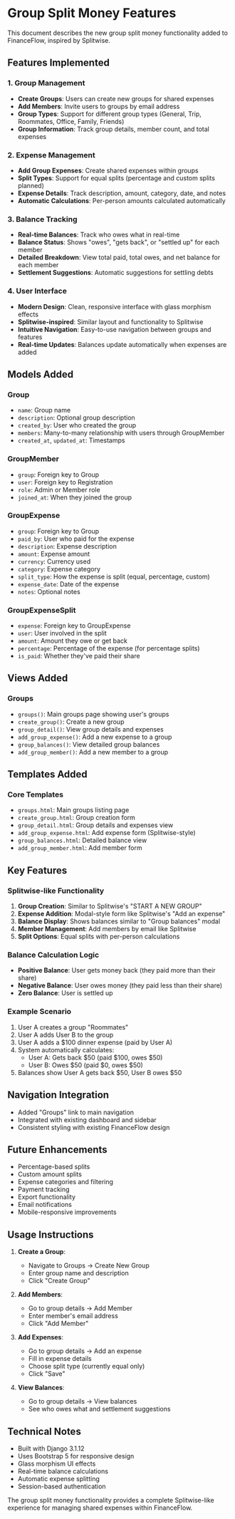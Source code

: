 # Group Split Money Features

This document describes the new group split money functionality added to FinanceFlow, inspired by Splitwise.

## Features Implemented

### 1. Group Management
- **Create Groups**: Users can create new groups for shared expenses
- **Add Members**: Invite users to groups by email address
- **Group Types**: Support for different group types (General, Trip, Roommates, Office, Family, Friends)
- **Group Information**: Track group details, member count, and total expenses

### 2. Expense Management
- **Add Group Expenses**: Create shared expenses within groups
- **Split Types**: Support for equal splits (percentage and custom splits planned)
- **Expense Details**: Track description, amount, category, date, and notes
- **Automatic Calculations**: Per-person amounts calculated automatically

### 3. Balance Tracking
- **Real-time Balances**: Track who owes what in real-time
- **Balance Status**: Shows "owes", "gets back", or "settled up" for each member
- **Detailed Breakdown**: View total paid, total owes, and net balance for each member
- **Settlement Suggestions**: Automatic suggestions for settling debts

### 4. User Interface
- **Modern Design**: Clean, responsive interface with glass morphism effects
- **Splitwise-inspired**: Similar layout and functionality to Splitwise
- **Intuitive Navigation**: Easy-to-use navigation between groups and features
- **Real-time Updates**: Balances update automatically when expenses are added

## Models Added

### Group
- `name`: Group name
- `description`: Optional group description
- `created_by`: User who created the group
- `members`: Many-to-many relationship with users through GroupMember
- `created_at`, `updated_at`: Timestamps

### GroupMember
- `group`: Foreign key to Group
- `user`: Foreign key to Registration
- `role`: Admin or Member role
- `joined_at`: When they joined the group

### GroupExpense
- `group`: Foreign key to Group
- `paid_by`: User who paid for the expense
- `description`: Expense description
- `amount`: Expense amount
- `currency`: Currency used
- `category`: Expense category
- `split_type`: How the expense is split (equal, percentage, custom)
- `expense_date`: Date of the expense
- `notes`: Optional notes

### GroupExpenseSplit
- `expense`: Foreign key to GroupExpense
- `user`: User involved in the split
- `amount`: Amount they owe or get back
- `percentage`: Percentage of the expense (for percentage splits)
- `is_paid`: Whether they've paid their share

## Views Added

### Groups
- `groups()`: Main groups page showing user's groups
- `create_group()`: Create a new group
- `group_detail()`: View group details and expenses
- `add_group_expense()`: Add a new expense to a group
- `group_balances()`: View detailed group balances
- `add_group_member()`: Add a new member to a group

## Templates Added

### Core Templates
- `groups.html`: Main groups listing page
- `create_group.html`: Group creation form
- `group_detail.html`: Group details and expenses view
- `add_group_expense.html`: Add expense form (Splitwise-style)
- `group_balances.html`: Detailed balance view
- `add_group_member.html`: Add member form

## Key Features

### Splitwise-like Functionality
1. **Group Creation**: Similar to Splitwise's "START A NEW GROUP"
2. **Expense Addition**: Modal-style form like Splitwise's "Add an expense"
3. **Balance Display**: Shows balances similar to "Group balances" modal
4. **Member Management**: Add members by email like Splitwise
5. **Split Options**: Equal splits with per-person calculations

### Balance Calculation Logic
- **Positive Balance**: User gets money back (they paid more than their share)
- **Negative Balance**: User owes money (they paid less than their share)
- **Zero Balance**: User is settled up

### Example Scenario
1. User A creates a group "Roommates"
2. User A adds User B to the group
3. User A adds a $100 dinner expense (paid by User A)
4. System automatically calculates:
   - User A: Gets back $50 (paid $100, owes $50)
   - User B: Owes $50 (paid $0, owes $50)
5. Balances show User A gets back $50, User B owes $50

## Navigation Integration
- Added "Groups" link to main navigation
- Integrated with existing dashboard and sidebar
- Consistent styling with existing FinanceFlow design

## Future Enhancements
- Percentage-based splits
- Custom amount splits
- Expense categories and filtering
- Payment tracking
- Export functionality
- Email notifications
- Mobile-responsive improvements

## Usage Instructions

1. **Create a Group**:
   - Navigate to Groups → Create New Group
   - Enter group name and description
   - Click "Create Group"

2. **Add Members**:
   - Go to group details → Add Member
   - Enter member's email address
   - Click "Add Member"

3. **Add Expenses**:
   - Go to group details → Add an expense
   - Fill in expense details
   - Choose split type (currently equal only)
   - Click "Save"

4. **View Balances**:
   - Go to group details → View balances
   - See who owes what and settlement suggestions

## Technical Notes

- Built with Django 3.1.12
- Uses Bootstrap 5 for responsive design
- Glass morphism UI effects
- Real-time balance calculations
- Automatic expense splitting
- Session-based authentication

The group split money functionality provides a complete Splitwise-like experience for managing shared expenses within FinanceFlow.